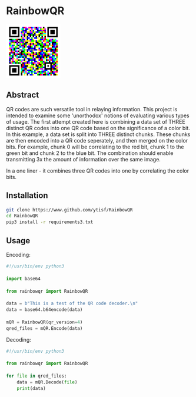 # RainbowQR

[![RainbowQR](https://raw.githubusercontent.com/ytisf/RainbowQR/main/QRSample.png)](https://raw.githubusercontent.com/ytisf/RainbowQR/main/QRSample.png)

## Abstract
QR codes are such versatile tool in relaying information. This project is intended to examine some 'unorthodox' notions of evaluating various types of usage. The first attempt created here is combining a data set of THREE distinct QR codes into one QR code based on the significance of a color bit. 
In this example, a data set is split into THREE distinct chunks. These chunks are then encoded into a QR code seperately, and then merged on the color bits. For example, chunk 0 will be correlating to the red bit, chunk 1 to the green bit and chunk 2 to the blue bit. The combination should enable transmitting 3x the amount of information over the same image. 


In a one liner - it combines three QR codes into one by correlating the color bits.


## Installation
```bash
git clone https://www.github.com/ytisf/RainbowQR
cd RainbowQR
pip3 install -r requirements3.txt
```
## Usage
Encoding:
```python
#!/usr/bin/env python3

import base64

from rainbowqr import RainbowQR

data = b"This is a test of the QR code decoder.\n"
data = base64.b64encode(data)

mQR = RainbowQR(qr_version=4)
qred_files = mQR.Encode(data)

```
Decoding:
```python
#!/usr/bin/env python3

from rainbowqr import RainbowQR

for file in qred_files:
    data = mQR.Decode(file)
    print(data)
```